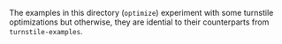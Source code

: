 The examples in this directory (`optimize`) experiment with some
turnstile optimizations but otherwise, they are idential to their
counterparts from `turnstile-examples`.

